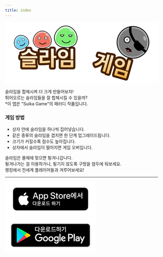 ```yaml
---
title: index
---
```


![top banner](img_app_logo.kr.png)

슬라임을 합체시켜 더 크게 만들어보자!<br>
튀어오르는 슬라임들을 잘 합체시킬 수 있을까?<br>
*이 앱은 "Suika Game"의 패러디 작품입니다.<br>

### 게임 방법
- 상자 안에 슬라임을 하나씩 집어넣습니다.
- 같은 종류의 슬라임을 겹치면 한 단계 업그레이드됩니다.
- 크기가 커질수록 점수도 높아집니다.
- 상자에서 슬라임이 떨어지면 게임 오버입니다.

슬라임은 물체에 맞으면 튕겨나갑니다.<br>
튕겨나가는 걸 이용하거나, 튕기지 않도록 구멍을 염두에 둬보세요.<br>
랭킹에서 전세계 플레이어들과 겨루어보세요!<br>

-------

[![App store link](img_appstore_banner.ko.png#imgleft)](https://itunes.apple.com/kr/app/id6470967530?mt=8)[![Google Play link](img_google-play-badge.ko.png#imgleft)](https://play.google.com/store/apps/details?id=jp.hyoromo.slimegame)
<div class="clear clear_box"></div>